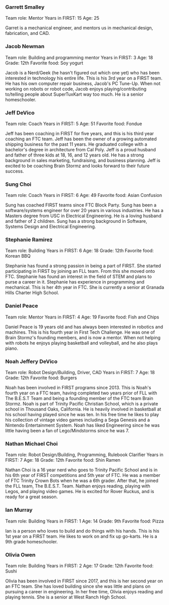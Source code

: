### Garrett Smalley
Team role: Mentor
Years in FIRST: 15
Age: 25

Garret is a mechanical engineer, and mentors us in mechanical design, fabrication, and CAD.

  
### Jacob Newman
Team role: Building and programming mentor
Years in FIRST: 3
Age: 18
Grade: 12th
Favorite food: Soy yogurt

Jacob is a Nerd/Geek (he hasn't figured out which one yet) who has been interested in technology his entire life. This is his 3rd year on a FIRST team. He has his own computer repair business, Jacob's PC Tune-Up.  When not working on robots or robot code, Jacob enjoys playing/contributing to/telling people about SuperTuxKart way too much. He is a senior homeschooler.

  
### Jeff DeVico
Team role: Coach
Years in FIRST: 5
Age: 51
Favorite food: Fondue

Jeff has been coaching in FIRST for five years, and this is his third year coaching an FTC team. Jeff has been the owner of a growing automated shipping business for the past 11 years. He graduated college with a bachelor's degree in architecture from Cal Poly. Jeff is a proud husband and father of three kids at 18, 16, and 12 years old. He has a strong background in sales marketing, fundraising, and business planning. Jeff is excited to be coaching Brain Stormz and looks forward to their future success.

  
### Sung Choi
Team role: Coach
Years in FIRST: 6
Age: 49
Favorite food: Asian Confusion

Sung has coached FIRST teams since FTC Block Party. Sung has been a software/systems engineer for over 20 years in various industries. He has a Masters degree from USC in Electrical Engineering. He is a loving husband and father of 2 children. Sung has a strong background in Software, Systems Design and Electrical Engineering.

  
### Stephanie Ramirez
Team role: Building
Years in FIRST: 6
Age: 18
Grade: 12th
Favorite food: Korean BBQ

Stephanie has found a strong passion in being a part of FIRST. She started participating in FIRST by joining an FLL team. From this she moved onto FTC. Stephanie has found an interest in the field of STEM and plans to purse a career in it. Stephanie has experience in programming and mechanical. This is her 4th year in FTC. She is currently a senior at Granada Hills Charter High School.

  
### Daniel Peace
Team role: Mentor
Years in FIRST: 4
Age: 19
Favorite food: Fish and Chips

Daniel Peace is 19 years old and has always been interested in robotics and machines. This is his fourth year in First Tech Challenge. He was one of Brain Stormz's founding members, and is now a mentor. When not helping with robots he enjoys playing basketball and volleyball, and he also plays piano.

  
### Noah Jeffery DeVico
Team role: Robot Design/Building, Driver, CAD
Years in FIRST: 7
Age: 18
Grade: 12th
Favorite food: Burgers

Noah has been involved in FIRST programs since 2013. This is Noah's fourth year on a FTC team, having completed two years prior of FLL with The B.E.S.T Team and being a founding member of the FTC team Brain Stormz. Noah is part of Trinity Pacific Christian School, which is a private school in Thousand Oaks, California. He is heavily involved in basketball at his school having played since he was ten. In his free time he likes to play his collection of vintage video games including a Sega Genesis and a Nintendo Entertainment System. Noah has liked Engineering since he was little having been a fan of Lego/Mindstorms since he was 7.

  
### Nathan Michael Choi
Team role: Robot Design/Building, Programming, Rulebook Clarifier
Years in FIRST: 7
Age: 18
Grade: 12th
Favorite food: Shin Ramen

Nathan Choi is a 16 year nerd who goes to Trinity Pacific School and is in his 6th year of FIRST competitions and 5th year of FTC. He was a member of FTC Trinity Crown Bots when he was a 6th grader. After that, he joined the FLL team, The B.E.S.T. Team. Nathan enjoys reading, playing with Legos, and playing video games. He is excited for Rover Ruckus, and is ready for a great season.

  
### Ian Murray
Team role: Building
Years in FIRST: 1
Age: 14
Grade: 9th
Favorite food: Pizza

Ian is a person who loves to build and do things with his hands. This is his 1st year on a FIRST team. He likes to work on and fix up go-karts. He is a 9th grade homeschooler.

  
### Olivia Owen
Team role: Building
Years in FIRST: 2
Age: 17
Grade: 12th
Favorite food: Sushi

Olivia has been involved in FIRST since 2017, and this is her second year on an FTC team. She has loved building since she was little and plans on pursuing a career in engineering. In her free time, Olivia enjoys reading and playing tennis. She is a senior at West Ranch High School.

 
